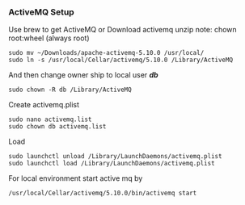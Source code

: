 ### ActiveMQ Setup

Use brew to get ActiveMQ or Download activemq
unzip
note: chown root:wheel (always root)


	sudo mv ~/Downloads/apache-activemq-5.10.0 /usr/local/
	sudo ln -s /usr/local/Cellar/activemq/5.10.0 /Library/ActiveMQ
	
And then change owner ship to local user ***db***

	sudo chown -R db /Library/ActiveMQ
	
Create activemq.plist	
	
	sudo nano activemq.list
	sudo chown db activemq.list 

Load 	

	sudo launchctl unload /Library/LaunchDaemons/activemq.plist
	sudo launchctl load /Library/LaunchDaemons/activemq.plist

For local environment start active mq by

	/usr/local/Cellar/activemq/5.10.0/bin/activemq start
